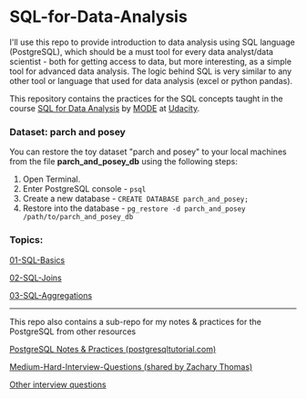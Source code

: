 # SQL-for-Data-Analysis

I'll use this repo to provide introduction to data analysis using SQL language (PostgreSQL), which should be a must tool for every data analyst/data scientist - both for getting access to data, but more interesting, as a simple tool for advanced data analysis. The logic behind SQL is very similar to any other tool or language that used for data analysis (excel or python pandas). 


This repository contains the practices for the SQL concepts taught in the course [SQL for Data Analysis](https://in.udacity.com/course/sql-for-data-analysis--ud198) by [MODE](https://modeanalytics.com) at [Udacity](http://udacity.com/).

### Dataset: parch and posey 

You can restore the toy dataset  "parch and posey" to your local machines from the file **parch_and_posey_db** using the following steps:
1. Open Terminal.
2. Enter PostgreSQL console - `psql` 
3. Create a new database - `CREATE DATABASE parch_and_posey;`
4. Restore into the database - `pg_restore -d parch_and_posey /path/to/parch_and_posey_db`


### Topics:

[01-SQL-Basics](https://github.com/dylan-kuo/SQL-for-Data-Analysis/blob/master/01-Basic-SQL.sql)

[02-SQL-Joins](https://github.com/dylan-kuo/SQL-for-Data-Analysis/blob/master/02-SQL-Joins.sql)

[03-SQL-Aggregations](https://github.com/dylan-kuo/SQL-for-Data-Analysis/blob/master/03-SQL-Aggregations.sql)




---
This repo also contains a sub-repo for my notes & practices for the PostgreSQL from other resources 

[PostgreSQL Notes & Practices (postgresqltutorial.com)](https://github.com/dylan-kuo/SQL-for-Data-Analysis/tree/master/postgresql-sandbox)

[Medium-Hard-Interview-Questions (shared by Zachary Thomas)](https://github.com/dylan-kuo/SQL-for-Data-Analysis/blob/master/postgresql-sandbox/medium-hard-interview-questions.sql)

[Other interview questions](https://github.com/dylan-kuo/SQL-for-Data-Analysis/blob/master/postgresql-sandbox/interview_questions.sql)


